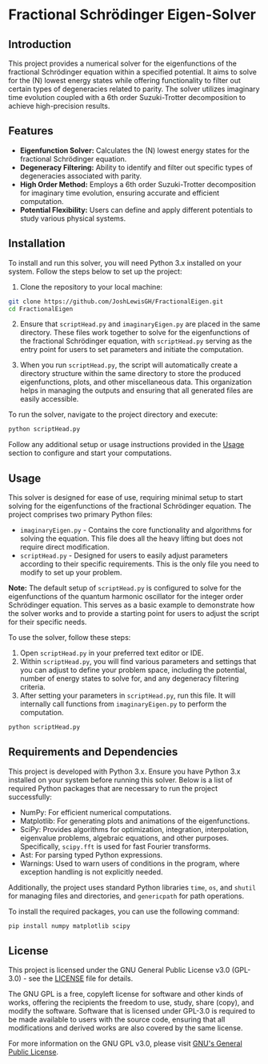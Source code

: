 # Fractional Schrödinger Eigen-Solver

## Introduction

This project provides a numerical solver for the eigenfunctions of the fractional Schrödinger equation within a specified potential. It aims to solve for the \(N\) lowest energy states while offering functionality to filter out certain types of degeneracies related to parity. The solver utilizes imaginary time evolution coupled with a 6th order Suzuki-Trotter decomposition to achieve high-precision results.

## Features

- **Eigenfunction Solver:** Calculates the \(N\) lowest energy states for the fractional Schrödinger equation.
- **Degeneracy Filtering:** Ability to identify and filter out specific types of degeneracies associated with parity.
- **High Order Method:** Employs a 6th order Suzuki-Trotter decomposition for imaginary time evolution, ensuring accurate and efficient computation.
- **Potential Flexibility:** Users can define and apply different potentials to study various physical systems.

## Installation

To install and run this solver, you will need Python 3.x installed on your system. Follow the steps below to set up the project:

1. Clone the repository to your local machine:

```bash
git clone https://github.com/JoshLewisGH/FractionalEigen.git
cd FractionalEigen
```

2. Ensure that `scriptHead.py` and `imaginaryEigen.py` are placed in the same directory. These files work together to solve for the eigenfunctions of the fractional Schrödinger equation, with `scriptHead.py` serving as the entry point for users to set parameters and initiate the computation.

3. When you run `scriptHead.py`, the script will automatically create a directory structure within the same directory to store the produced eigenfunctions, plots, and other miscellaneous data. This organization helps in managing the outputs and ensuring that all generated files are easily accessible.

To run the solver, navigate to the project directory and execute:

```bash
python scriptHead.py
```

Follow any additional setup or usage instructions provided in the [Usage](#usage) section to configure and start your computations.

## Usage

This solver is designed for ease of use, requiring minimal setup to start solving for the eigenfunctions of the fractional Schrödinger equation. The project comprises two primary Python files:

- `imaginaryEigen.py` - Contains the core functionality and algorithms for solving the equation. This file does all the heavy lifting but does not require direct modification.
- `scriptHead.py` - Designed for users to easily adjust parameters according to their specific requirements. This is the only file you need to modify to set up your problem.

**Note:** The default setup of `scriptHead.py` is configured to solve for the eigenfunctions of the quantum harmonic oscillator for the integer order Schrödinger equation. This serves as a basic example to demonstrate how the solver works and to provide a starting point for users to adjust the script for their specific needs.

To use the solver, follow these steps:

1. Open `scriptHead.py` in your preferred text editor or IDE.
2. Within `scriptHead.py`, you will find various parameters and settings that you can adjust to define your problem space, including the potential, number of energy states to solve for, and any degeneracy filtering criteria.
3. After setting your parameters in `scriptHead.py`, run this file. It will internally call functions from `imaginaryEigen.py` to perform the computation.

```bash
python scriptHead.py
```

## Requirements and Dependencies

This project is developed with Python 3.x. Ensure you have Python 3.x installed on your system before running this solver. Below is a list of required Python packages that are necessary to run the project successfully:

- NumPy: For efficient numerical computations.
- Matplotlib: For generating plots and animations of the eigenfunctions.
- SciPy: Provides algorithms for optimization, integration, interpolation, eigenvalue problems, algebraic equations, and other purposes. Specifically, `scipy.fft` is used for fast Fourier transforms.
- Ast: For parsing typed Python expressions.
- Warnings: Used to warn users of conditions in the program, where exception handling is not explicitly needed.

Additionally, the project uses standard Python libraries `time`, `os`, and `shutil` for managing files and directories, and `genericpath` for path operations.

To install the required packages, you can use the following command:

```bash
pip install numpy matplotlib scipy
```

## License

This project is licensed under the GNU General Public License v3.0 (GPL-3.0) - see the [LICENSE](LICENSE) file for details.

The GNU GPL is a free, copyleft license for software and other kinds of works, offering the recipients the freedom to use, study, share (copy), and modify the software. Software that is licensed under GPL-3.0 is required to be made available to users with the source code, ensuring that all modifications and derived works are also covered by the same license.

For more information on the GNU GPL v3.0, please visit [GNU's General Public License](https://www.gnu.org/licenses/gpl-3.0.html).
